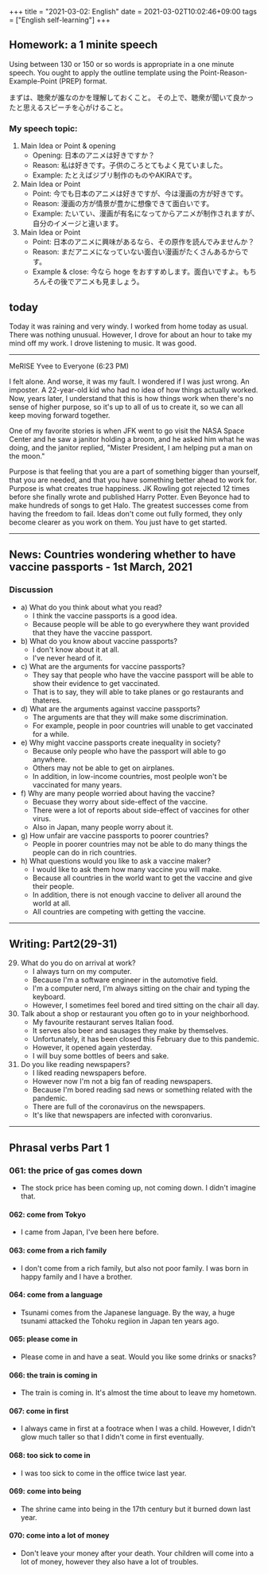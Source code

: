 +++
title =  "2021-03-02: English"
date = 2021-03-02T10:02:46+09:00
tags = ["English self-learning"]
+++

## Homework: a 1 minite speech

Using between 130 or 150 or so words is appropriate in a one minute speech.
You ought to apply the outline template using the Point-Reason-Example-Point (PREP) format.

まずは、聴衆が誰なのかを理解しておくこと。
その上で、聴衆が聞いて良かったと思えるスピーチを心がけること。

### My speech topic:

1. Main Idea or Point & opening
    - Opening: 日本のアニメは好きですか？
    - Reason: 私は好きです。子供のころとてもよく見ていました。
    - Example: たとえばジブリ制作のものやAKIRAです。
2. Main Idea or Point
    - Point: 今でも日本のアニメは好きですが、今は漫画の方が好きです。
    - Reason: 漫画の方が情景が豊かに想像できて面白いです。
    - Example: たいてい、漫画が有名になってからアニメが制作されますが、自分のイメージと違います。
3. Main Idea or Point
    - Point: 日本のアニメに興味があるなら、その原作を読んでみませんか？
    - Reason: まだアニメになっていない面白い漫画がたくさんあるからです。
    - Example & close: 今なら hoge をおすすめします。面白いですよ。もちろんその後でアニメも見ましょう。

## today

Today it was raining and very windy.
I worked from home today as usual.
There was nothing unusual.
However, I drove for about an hour to take my mind off my work.
I drove listening to music.
It was good.

- - -

MeRISE Yvee to Everyone (6:23 PM)

I felt alone.
And worse,
it was my fault.
I wondered if I was just wrong.
An imposter.
A 22-year-old kid who had no idea of how things actually worked.
Now, years later, I understand that this is how things work 
when there's no sense of higher purpose,
so it's up to all of us to create it,
so we can all keep moving forward together.

One of my favorite stories is
when JFK went to go visit the NASA Space Center and he saw a janitor
holding a broom, and he asked him what he was doing, and the janitor replied,
"Mister President, I am helping put a man on the moon."

Purpose is that feeling that you are a part of something bigger than yourself,
that you are needed, and that you have something better ahead to work for.
Purpose is what creates true happiness.
JK Rowling got rejected 12 times before she finally wrote and published Harry Potter.
Even Beyonce had to make hundreds of songs to get Halo.
The greatest successes come from having the freedom to fail.
Ideas don't come out fully formed, they only become clearer as you work on them.
You just have to get started.

- - -

## News: Countries wondering whether to have vaccine passports - 1st March, 2021

### Discussion

* a) What do you think about what you read?
    - I think the vaccine passports is a good idea.
    - Because people will be able to go everywhere they want provided that they have the vaccine passport.
* b) What do you know about vaccine passports?
    - I don't know about it at all.
    - I've never heard of it.
* c) What are the arguments for vaccine passports?
    - They say that people who have the vaccine passport will be able to show their evidence to get vaccinated.
    - That is to say, they will able to take planes or go restaurants and thateres.
* d) What are the arguments against vaccine passports?
    - The arguments are that they will make some discrimination.
    - For example, people in poor countries will unable to get vaccinated for a while.
* e) Why might vaccine passports create inequality in society?
    - Because only people who have the passport will able to go anywhere.
    - Others may not be able to get on airplanes.
    - In addition, in low-income countries, most peolple won't be vaccinated for many years.
* f) Why are many people worried about having the vaccine?
    - Becuase they worry about side-effect of the vaccine.
    - There were a lot of reports about side-effect of vaccines for other virus.
    - Also in Japan, many people worry about it.
* g) How unfair are vaccine passports to poorer countries?
    - People in poorer countries may not be able to do many things the people can do in rich countries.
* h) What questions would you like to ask a vaccine maker?
    - I would like to ask them how many vaccine you will make.
    - Because all countries in the world want to get the vaccine and give their people.
    - In addition, there is not enough vaccine to deliver all around the world at all.
    - All countries are competing with getting the vaccine.

- - -

## Writing: Part2(29-31)

29. What do you do on arrival at work?
    - I always turn on my computer.
    - Because I'm a software engineer in the automotive field.
    - I'm a computer nerd, I'm always sitting on the chair and typing the keyboard.
    - However, I sometimes feel bored and tired sitting on the chair all day.
30. Talk about a shop or restaurant you often go to in your neighborhood.
    - My favourite restaurant serves Italian food.
    - It serves also beer and sausages they make by themselves.
    - Unfortunately, it has been closed this February due to this pandemic.
    - However, it opened again yesterday.
    - I will buy some bottles of beers and sake.
31. Do you like reading newspapers?
    - I liked reading newspapers before.
    - However now I'm not a big fan of reading newspapers.
    - Because I'm bored reading sad news or something related with the pandemic.
    - There are full of the coronavirus on the newspapers.
    - It's like that newspapers are infected with coronvarius.

- - -

## Phrasal verbs Part 1

### 061: the price of gas **comes down**

* The stock price has been coming up, not coming down.
    I didn't imagine that.

#### 062: **come from** Tokyo

* I came from Japan, I've been here before.

#### 063: **come from** a rich family

* I don't come from a rich family, but also not poor family.
    I was born in happy family and I have a brother.

#### 064: **come from** a language

* Tsunami comes from the Japanese language.
    By the way, a huge tsunami attacked the Tohoku regiion in Japan ten years ago.

#### 065: please **come in**

* Please come in and have a seat.
    Would you like some drinks or snacks?

#### 066: the train is **coming in**

* The train is coming in. It's almost the time about to leave my hometown.

#### 067: **come in** first

* I always came in first at a footrace when I was a child.
    However, I didn't glow much taller so that I didn't come in first eventually.

#### 068: too sick to **come in**

* I was too sick to come in the office twice last year.

#### 069: **come into** being

* The shrine came into being in the 17th century but it burned down last year.

#### 070: **come into** a lot of money

* Don't leave your money after your death.
    Your children will come into a lot of money, however they also have a lot of troubles.
